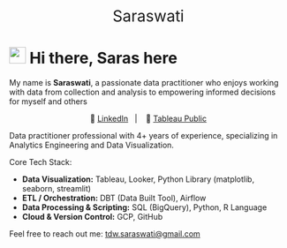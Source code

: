 <h1 style="font-weight:normal" align="center">
  &nbsp;Saraswati&nbsp;
</h1>

# <img src="https://media.giphy.com/media/hvRJCLFzcasrR4ia7z/giphy.gif" width="30px"> Hi there, Saras here
My name is **Saraswati**, a passionate data practitioner who enjoys working with data from collection and analysis to empowering informed decisions for myself and others

<div align="center">

:link: [LinkedIn][LinkedIn]&nbsp;&nbsp;&nbsp;|&nbsp;&nbsp;&nbsp; :link: [Tableau Public][tableau]

</div>

<div align="left">
  
Data practitioner professional with 4+ years of experience, specializing in Analytics Engineering and Data Visualization.

Core Tech Stack:
- **Data Visualization:** Tableau, Looker, Python Library (matplotlib, seaborn, streamlit)
- **ETL / Orchestration:** DBT (Data Built Tool), Airflow  
- **Data Processing & Scripting:** SQL (BigQuery), Python, R Language  
- **Cloud & Version Control:** GCP, GitHub  


Feel free to reach out me: tdw.saraswati@gmail.com

</div>

[LinkedIn]:https://www.linkedin.com/in/osrswati/
[tableau]:https://public.tableau.com/app/profile/srswati/vizzes
